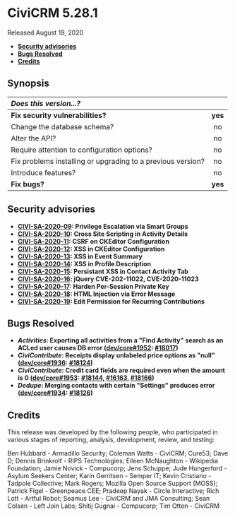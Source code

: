 # CiviCRM 5.28.1

Released August 19, 2020

- **[Security advisories](#security)**
- **[Bugs Resolved](#bugs)**
- **[Credits](#credits)**

## <a name="synopsis"></a>Synopsis

| *Does this version...?*                                         |         |
|:--------------------------------------------------------------- |:-------:|
| **Fix security vulnerabilities?**                               | **yes** |
| Change the database schema?                                     |   no    |
| Alter the API?                                                  |   no    |
| Require attention to configuration options?                     |   no    |
| Fix problems installing or upgrading to a previous version?     |   no    |
| Introduce features?                                             |   no    |
| **Fix bugs?**                                                   | **yes** |

## <a name="security"></a>Security advisories

- **[CIVI-SA-2020-09](https://civicrm.org/advisory/civi-sa-2020-09-privilege-escalation-acl-smart-groups): Privilege Escalation via Smart Groups**
- **[CIVI-SA-2020-10](https://civicrm.org/advisory/civi-sa-2020-10-cross-site-scripting-activity-details): Cross Site Scripting in Activity Details**
- **[CIVI-SA-2020-11](https://civicrm.org/advisory/civi-sa-2020-11-csrf-ckeditor-configuration-form): CSRF on CKEditor Configuration**
- **[CIVI-SA-2020-12](https://civicrm.org/advisory/civi-sa-2020-12-xss-ckeditor-configuration): XSS in CKEditor Configuration**
- **[CIVI-SA-2020-13](https://civicrm.org/advisory/civi-sa-2020-13-xss-event-summary): XSS in Event Summary**
- **[CIVI-SA-2020-14](https://civicrm.org/advisory/civi-sa-2020-14-xss-profile-description-field): XSS in Profile Description**
- **[CIVI-SA-2020-15](https://civicrm.org/advisory/civi-sa-2020-15-persistent-xss-contact-activity-tab): Persistant XSS in Contact Activity Tab**
- **[CIVI-SA-2020-16](https://civicrm.org/advisory/civi-sa-2020-16-jquery-security-update-cve-2020-11022-cve-2020-11023): jQuery CVE-202-11022, CVE-2020-11023**
- **[CIVI-SA-2020-17](https://civicrm.org/advisory/civi-sa-2020-17-harden-session-private-key): Harden Per-Session Private Key**
- **[CIVI-SA-2020-18](https://civicrm.org/advisory/civi-sa-2020-18-html-injection-through-error-message): HTML Injection via Error Message**
- **[CIVI-SA-2020-19](https://civicrm.org/advisory/civi-sa-2020-19-edit-permission-recurring-contributions): Edit Permission for Recurring Contributions**

## <a name="bugs"></a>Bugs Resolved

* **_Activities_: Exporting all activities from a "Find Activity" search as an ACLed user causes DB error ([dev/core#1952](https://lab.civicrm.org/dev/core/-/issues/1952):
  [#18017](https://github.com/civicrm/civicrm-core/pull/18017))**
* **_CiviContribute_: Receipts display unlabeled price options as "null" ([dev/core#1936](https://lab.civicrm.org/dev/core/-/issues/1936):
  [#18124](https://github.com/civicrm/civicrm-core/pull/18124))**
* **_CiviContribute_: Credit card fields are required even when the amount is 0 ([dev/core#1953](https://lab.civicrm.org/dev/core/-/issues/1953):
  [#18144](https://github.com/civicrm/civicrm-core/pull/18144), [#16163](https://github.com/civicrm/civicrm-core/pull/16163), [#18166](https://github.com/civicrm/civicrm-core/pull/16166))**
* **_Dedupe_: Merging contacts with certain "Settings" produces error ([dev/core#1934](https://lab.civicrm.org/dev/core/-/issues/1934):
  [#18126](https://github.com/civicrm/civicrm-core/pull/18126))**

## <a name="credits"></a>Credits

This release was developed by the following people, who participated in
various stages of reporting, analysis, development, review, and testing:

Ben Hubbard - Armadillo Security; Coleman Watts - CiviCRM; Cure53; Dave D;
Dennis Brinkrolf - RIPS Technologies; Eileen McNaughton - Wikipedia
Foundation; Jamie Novick - Compucorp; Jens Schuppe; Jude Hungerford - Asylum
Seekers Center; Karin Gerritsen - Semper IT; Kevin Cristiano - Tadpole
Collective; Mark Rogers; Mozilla Open Source Support (MOSS); Patrick Figel -
Greenpeace CEE; Pradeep Nayak - Circle Interactive; Rich Lott - Artful
Robot; Seamus Lee - CiviCRM and JMA Consulting; Sean Colsen - Left Join
Labs; Shitij Gugnai - Compucorp; Tim Otten - CiviCRM
